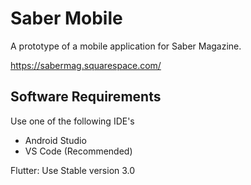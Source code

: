 # Saber Mobile

A prototype of a mobile application for Saber Magazine.


https://sabermag.squarespace.com/

## Software Requirements

Use one of the following IDE's
* Android Studio
* VS Code (Recommended)

Flutter: Use Stable version 3.0
